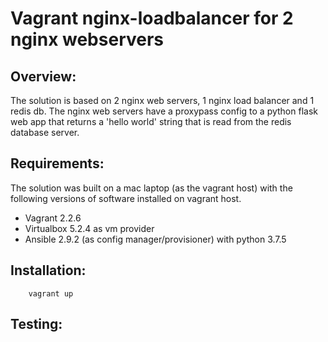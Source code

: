 # Vagrant nginx-loadbalancer for 2 nginx webservers

## Overview: 
The solution is based on 2 nginx web servers, 1 nginx load balancer and 1 redis db. The nginx web servers have a proxypass config to a python flask web app that returns a 'hello world' string that is read from the redis database server. 



## Requirements: 
The solution was built on a mac laptop (as the vagrant host) with the following versions of software installed on vagrant host. 
- Vagrant 2.2.6
- Virtualbox 5.2.4 as vm provider
- Ansible 2.9.2 (as config manager/provisioner) with python 3.7.5




## Installation:  

        vagrant up
        

## Testing:










